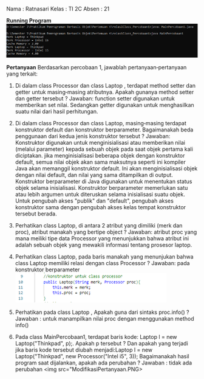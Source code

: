 Nama : Ratnasari
Kelas : TI 2C
Absen : 21

**Running Program**
<img src="Running_percobaan1.PNG">

**Pertanyaan**
Berdasarkan percobaan 1, jawablah pertanyaan‑pertanyaan yang terkait:

1. Di dalam class Processor dan class Laptop , terdapat method setter dan getter untuk
   masing‑masing atributnya. Apakah gunanya method setter dan getter tersebut ?
   Jawaban: function setter digunakan untuk memberikan set nilai. Sedangkan getter digunakan untuk menghasilkan suatu nilai dari hasil perhitungan.

2. Di dalam class Processor dan class Laptop, masing‑masing terdapat konstruktor default dan konstruktor berparameter. Bagaimanakah beda penggunaan dari kedua jenis konstruktor tersebut ?
   Jawaban: Konstruktor digunakan untuk menginisialisasi atau memberikan nilai (melalui parameter) kepada sebuah objek pada saat objek pertama kali diciptakan. jika menginisialisasi beberapa objek dengan konstruktor default, semua nilai objek akan sama maksutnya seperti ini kompiler Java akan memanggil konstruktor default. Ini akan menginisialisasi objek dengan nilai default, dan nilai yang sama ditampilkan di output. Konstruktor berparameter di Java digunakan untuk menentukan status objek selama inisialisasi. Konstruktor berparameter memerlukan satu atau lebih argumen untuk diteruskan selama inisialisasi suatu objek. Untuk pengubah akses "publik" dan "default", pengubah akses konstruktor sama dengan pengubah akses kelas tempat konstruktor tersebut berada.

3. Perhatikan class Laptop, di antara 2 atribut yang dimiliki (merk dan proc), atribut manakah yang bertipe object ?
   Jawaban: atribut proc yang mana meiliki tipe data Processor yang menunjukkan bahwa atribut ini adalah sebuah objek yang mewakili informasi tentang prosesor laptop.

4. Perhatikan class Laptop, pada baris manakah yang menunjukan bahwa class Laptop
   memiliki relasi dengan class Processor ?
   Jawaban: pada konstruktor berparameter
   <img src="pertanyaanPercobaan1No4.PNG">

5. Perhatikan pada class Laptop , Apakah guna dari sintaks proc.info() ?
   Jawaban : untuk manampilkan nilai proc dengan menggunakan method info()

6. Pada class MainPercobaan1, terdapat baris kode: Laptop l = new Laptop("Thinkpad", p);. Apakah p tersebut ? Dan apakah yang terjadi jika baris kode tersebut diubah menjadi:Laptop l = new Laptop("Thinkpad", new Processor("Intel i5", 3)); Bagaimanakah hasil program saat dijalankan, apakah ada perubahan ?
   Jawaban : tidak ada perubahan
   <img src="ModifikasiPertanyaan.PNG>
